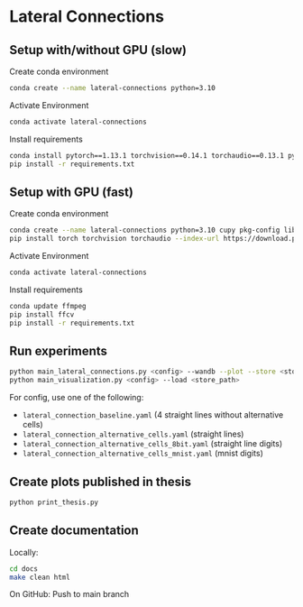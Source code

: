 # Lateral Connections

## Setup with/without GPU (slow)
Create conda environment

```bash
conda create --name lateral-connections python=3.10
```

Activate Environment

```bash
conda activate lateral-connections
```

Install requirements

```bash
conda install pytorch==1.13.1 torchvision==0.14.1 torchaudio==0.13.1 pytorch-cuda=11.7 -c pytorch -c nvidia
pip install -r requirements.txt
```

## Setup with GPU (fast)
Create conda environment

```bash
conda create --name lateral-connections python=3.10 cupy pkg-config libjpeg-turbo opencv numba -c conda-forge
pip install torch torchvision torchaudio --index-url https://download.pytorch.org/whl/cu118           
```

Activate Environment

```bash
conda activate lateral-connections
```

Install requirements

```bash
conda update ffmpeg
pip install ffcv
pip install -r requirements.txt
```

## Run experiments



```bash
python main_lateral_connections.py <config> --wandb --plot --store <store_path>
python main_visualization.py <config> --load <store_path>
```

For config, use one of the following:
- `lateral_connection_baseline.yaml` (4 straight lines without alternative cells)
- `lateral_connection_alternative_cells.yaml` (straight lines)
- `lateral_connection_alternative_cells_8bit.yaml` (straight line digits)
- `lateral_connection_alternative_cells_mnist.yaml` (mnist digits)


## Create plots published in thesis

```bash
python print_thesis.py
```


## Create documentation

Locally:
```bash
cd docs
make clean html
```

On GitHub: Push to main branch
